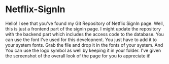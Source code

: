 # Netflix-SignIn
Hello! I see that you've found my Git Repository of Netflix SignIn page.
Well, this is just a frontend part of the signin page. I might update the repository with the backend part which includes the access code to the database. You can use the font I've used for this developnent. You just have to add it to your system fonts. Grab the file and drop it in the fonts of your system. And You can use the logo symbol as well by keeping it in your folder.
I've given the screenshot of the overall look of the page for you to appreciate it!
